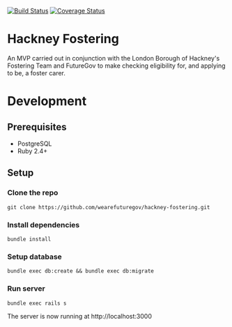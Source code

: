 [![Build Status](http://img.shields.io/circleci/project/github/wearefuturegov/hackney-fostering.svg?style=flat-square)](https://circleci.com/gh/wearefuturegov/hackney-fostering)
[![Coverage Status](http://img.shields.io/coveralls/wearefuturegov/hackney-fostering.svg?style=flat-square)](https://coveralls.io/r/wearefuturegov/hackney-fostering)

# Hackney Fostering

An MVP carried out in conjunction with the London Borough of Hackney's Fostering
Team and FutureGov to make checking eligibility for, and applying to be, a foster carer.

# Development

## Prerequisites

* PostgreSQL
* Ruby 2.4+

## Setup

### Clone the repo

```
git clone https://github.com/wearefuturegov/hackney-fostering.git
```

### Install dependencies

```
bundle install
```

### Setup database

```
bundle exec db:create && bundle exec db:migrate
```

### Run server

```
bundle exec rails s
```

The server is now running at http://localhost:3000
